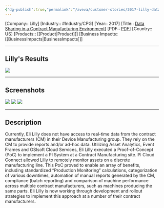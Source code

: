 ```yaml
---
{"dg-publish":true,"permalink":"/aveva/customer-stories/2017-lilly-data-sharing-in-a-contract-manufacturing-environment/","dgPassFrontmatter":true}
---
```


[Company:: Lilly]
[Industry:: #Industry/CPG]
[Year:: 2017]
[Title:: [Data Sharing in a Contract Manufacturing Environment](https://resources.osisoft.com/presentations/data-sharing-in-a-contract-manufacturing-environment/)]
[PDF:: [PDF](https://cdn.osisoft.com/osi/presentations/2017-uc-san-francisco/UC17NA02LS04_EliLilly_BGoldingerAPadillaDBergCMoore_DataSharinginaContractManufacturingEnvironment_fordistribution.pdf)]
[Country:: US]
[Products:: [[Product\|Product]]]
[Business Impacts:: [[BusinessImpacts\|BusinessImpacts]]]

---
## Lilly's Results
![](https://i.imgur.com/Y6MkBsH.png)

---
## Screenshots
![](https://i.imgur.com/IJCGEFa.png)
![](https://i.imgur.com/pNmdgcS.png)
![](https://i.imgur.com/whBPh84.png)

---
## Description
Currently, Eli Lilly does not have access to real-time data from the contract manufacturers (CM) in their Device Manufacturing group. They rely on the CM to provide reports and/or ad-hoc data. Utilizing Asset Analytics, Event Frames and OSIsoft Cloud Services, Eli Lilly executed a Proof-of-Concept (PoC) to implement a PI System at a Contract Manufacturing site. PI Cloud Connect allowed Lilly to remotely monitor assets on a discrete manufacturing line. This PoC proved to enable an array of benefits, including standardized “Production Monitoring” calculations, categorization of various downtimes, automation of manual reports generated by the CM, compliance (batch reporting) and comparison of machine performance across multiple contract manufacturers, such as machines producing the same parts. Eli Lilly is now working through development and rollout strategies to implement this approach at a number of their contract manufacturers.